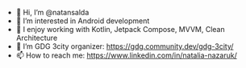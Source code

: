 - 👋 Hi, I’m @natansalda
- 👀 I’m interested in Android development
- 🌱 I enjoy working with Kotlin, Jetpack Compose, MVVM, Clean Architecture
- 💞️ I’m GDG 3city organizer: https://gdg.community.dev/gdg-3city/
- 📫 How to reach me: https://www.linkedin.com/in/natalia-nazaruk/

<!---
natansalda/natansalda is a ✨ special ✨ repository because its `README.md` (this file) appears on your GitHub profile.
You can click the Preview link to take a look at your changes.
--->
